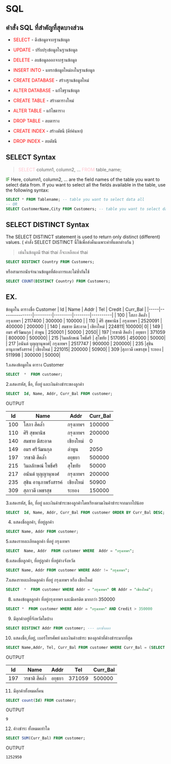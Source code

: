 # SQL
## คำสั่ง SQL ที่สำคัญที่สุดบางส่วน

* <span style="color:red;">SELECT</span> - ดึงข้อมูลจากฐานข้อมูล

* <span style="color:red;">UPDATE</span> - ปรับปรุงข้อมูลในฐานข้อมูล

* <span style="color:red;">DELETE</span> - ลบข้อมูลออกจากฐานข้อมูล

* <span style="color:red;">INSERT INTO</span> - แทรกข้อมูลใหม่ลงในฐานข้อมูล

* <span style="color:red;">CREATE DATABASE</span> - สร้างฐานข้อมูลใหม่

* <span style="color:red;">ALTER DATABASE</span> - แก้ไขฐานข้อมูล

* <span style="color:red;">CREATE TABLE</span> - สร้างตารางใหม่

* <span style="color:red;">ALTER TABLE</span> - แก้ไขตาราง

* <span style="color:red;">DROP TABLE</span> - ลบตาราง

* <span style="color:red;">CREATE INDEX</span> - สร้างดัชนี (คีย์ค้นหา)

* <span style="color:red;">DROP INDEX</span> - ลบดัชนี

## SELECT Syntax


><span style="color:pink;">SELECT</span> column1, column2, ...
<span style="color:pink;">FROM</span> table_name;

<span style="color:green;">IF</span> Here, column1, column2, ... are the field names of the table you want to select data from. If you want to select all the fields available in the table, use the following syntax:

```SQL
SELECT * FROM Tablename; -- table you want to select data all
-- OR
SELECT CustomerName,City FROM Customers; -- table you want to select data from
```
## SELECT DISTINCT Syntax

The SELECT DISTINCT statement is used to return only distinct (different) values. ( คำสั่ง SELECT DISTINCT นี้ใช้เพื่อส่งคืนเฉพาะค่าที่แตกต่างกัน )
> เช่นในข้อมูลมี thai thai ก็จะเหลือเเค่ thai
```SQL
SELECT DISTINCT Country FROM Customers;
```
หรือสามารถนับจำนวนข้อมูลที่ต้องการเเละไม่ซ้ำกันใช้
```SQL
SELECT COUNT(DISTINCT Country) FROM Customers;
```
## EX.
ข้อมูลใน ตารางชื่อ Customer
| Id	|      Name     |   Addr  |   Tel   | Credit | Curr_Bal | 
|-----|---------------|---------|---------|--------|----------|
| 100	|   โสภา  สีคล้ำ  | กรุงเทพฯ | 2117400 | 300000 |  100000  |
| 110	|   ศิรี  สุขพานิช  | กรุงเทพฯ | 2520091	| 400000 |  200000  |
| 140	| สมชาย  มีสะอาด |      	เชียงใหม่   |   224811|	     100000|	            0| 
| 149	|อมร  ศรีวัฒนกุล	  |     	ลำพูน   |         250001	|      50000	|       2050| 
| 197	|วรชาติ  สีคล้ำ	     |   	อยุธยา   |        371059	|      800000	|   500000| 
| 215	|วิมลลักษณ์  โพธิ์ศรี  |  	สุโขทัย  |        517095	 |     450000	 |    50000| 
| 217	|อนันต์  บุญญานุพงศ์| 	กรุงเทพฯ   |   2517747     	|      900000	|   200000| 
| 235	|สุชิน  อานุภาพรังสรรค์	| เชียงใหม่     |  221015| 	     200000	|     50900| 
| 309	|สุภาวดี  เพชรสุข	| 	ระยอง	|  	511998	|     300000	 |    50000| 

1.แสดงข้อมูลใน ตาราง Customer
```SQL
SELECT  *  FROM customer;
```
2.แสดงรหัส, ชื่อ, ที่อยู่ และเงินค้างชำระของลูกค้า
```SQL
SELECT  Id, Name, Addr, Curr_Bal FROM customer;
```
OUTPUT

| Id  |         Name     |    	Addr     |    	Curr_Bal |
|-----|-------------------|----------------|---------------------|
|100	|โสภา  สีคล้ำ		|กรุงเทพฯ|	 100000|
|110	|ศิรี  สุขพานิช	|	กรุงเทพฯ|	 200000|
|140	|สมชาย  มีสะอาด	|เชียงใหม่	 |          0|
|149	|อมร  ศรีวัฒนกุล	|	ลำพูน	  |	     2050|
|197	|วรชาติ  สีคล้ำ	|	อยุธยา	|    	 500000|
|215	|วิมลลักษณ์  โพธิ์ศรี |	สุโขทัย	 | 	   50000|
|217	|อนันต์  บุญญานุพงศ์	|กรุงเทพฯ	 |200000|
|235	|สุชิน  อานุภาพรังสรรค์|	เชียงใหม่	|   50900|
|309	|สุภาวดี  เพชรสุข	|	ระยอง	  	|  150000|

3.แสดงรหัส, ชื่อ, ที่อยู่ และเงินค้าชำระของลูกค้าโดยเรียงตามเงินค้าชำระจากมากไปน้อย
```SQL
SELECT  Id, Name, Addr, Curr_Bal FROM customer ORDER BY Curr_Bal DESC;
```
4. แสดงชื่อลูกค้า, ที่อยู่ลูกค้า
```SQL
SELECT Name, Addr FROM customer;
```
5.แสดงรายละเอียดลูกค้า ที่อยู่ กรุงเทพฯ
```SQL
SELECT  Name, Addr  FROM customer WHERE  Addr = "กรุงเทพฯ";
```
6.แสดงชื่อลูกค้า, ที่อยู่ลูกค้า ที่อยู่ต่างจังหวัด
```SQL
SELECT Name, Addr FROM customer WHERE Addr != "กรุงเทพฯ";
```
7.แสดงรายละเอียดลูกค้า ที่อยู่ กรุงเทพฯ หรือ เชียงใหม่
```SQL
SELECT  *  FROM customer WHERE Addr = "กรุงเทพฯ" OR Addr = "เชียงใหม่";
```
8. แสดงข้อมูลลูกค้า ที่อยู่กรุงเทพฯ และมีเครดิต มากกว่า 350000
```SQL
SELECT *  FROM customer	WHERE Addr = "กรุงเทพฯ" AND Credit > 350000
```
9. มีลุกค้าอยู่ที่จังหวัดใดบ้าง 
```SQL
SELECT DISTINCT Addr FROM customer; --- เอาซ้ำออก        
```
10. แสดงชื่อ,ที่อยู่, เบอร์โทรศัพท์ และเงินค้างชำระ ของลูกค้าที่ค้างชำระมากที่สุด
```SQL
SELECT Name,Addr, Tel, Curr_Bal FROM customer WHERE Curr_Bal = (SELECT MAX(Curr_Bal ) FROM customer);
```
OUTPUT

| Id      |     Name            |          	Addr    |           Tel       |     Curr_Bal |
----------|---------------------|---------------------|---------------------|-------------|
|197	|วรชาติ  สีคล้ำ	|	อยุธยา	    |     371059	 | 500000|

11. มีลุกค้าทั้งหมดกี่คน
```SQL
SELECT count(Id) FROM customer;       
```
OUTPUT
```
9
```
12. ค้างชำระ ทั้งหมดเท่าใด
```SQL
SELECT SUM(Curr_Bal) FROM customer;       
```
OUTPUT 
```
1252950
```
